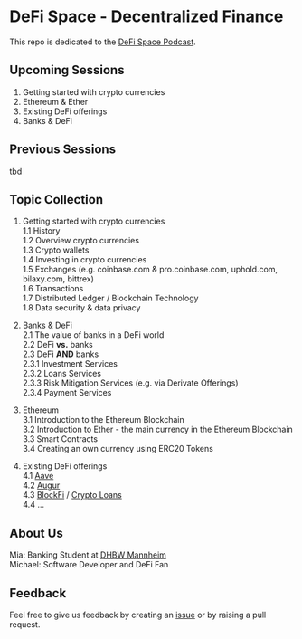 # DeFi Space - Decentralized Finance
This repo is dedicated to the [DeFi Space Podcast](https://en.wikipedia.org/wiki/Podcast). 

## Upcoming Sessions
1. Getting started with crypto currencies  
2. Ethereum & Ether  
3. Existing DeFi offerings  
4. Banks & DeFi  


## Previous Sessions
tbd

## Topic Collection
1. Getting started with crypto currencies  
1.1 History  
1.2 Overview crypto currencies  
1.3 Crypto wallets   
1.4 Investing in crypto currencies  
1.5 Exchanges (e.g. coinbase.com & pro.coinbase.com, uphold.com, bilaxy.com, bittrex)  
1.6 Transactions  
1.7 Distributed Ledger / Blockchain Technology  
1.8 Data security & data privacy  


2. Banks & DeFi  
2.1 The value of banks in a DeFi world  
2.2 DeFi **vs.** banks  
2.3 DeFi **AND** banks    
2.3.1 Investment Services  
2.3.2 Loans Services  
2.3.3 Risk Mitigation Services (e.g. via Derivate Offerings)  
2.3.4 Payment Services

3. Ethereum  
3.1 Introduction to the Ethereum Blockchain   
3.2 Introduction to Ether - the main currency in the Ethereum Blockchain   
3.3 Smart Contracts  
3.4 Creating an own currency using ERC20 Tokens  


4. Existing DeFi offerings    
4.1 [Aave](https://aave.com)   
4.2 [Augur](https://www.augur.net/)  
4.3 [BlockFi](https://blockfi.com/) / [Crypto Loans](https://blockfi.com/crypto-loans/)  
4.4 ...




## About Us
Mia: Banking Student at [DHBW Mannheim](https://www.mannheim.dhbw.de/)  
Michael: Software Developer and DeFi Fan

## Feedback
Feel free to give us feedback by creating an [issue](https://github.com/michael-spengler/defi-space/issues/new) or by raising a pull request. 


